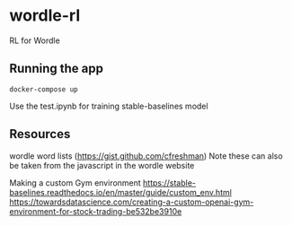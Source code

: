 # wordle-rl
RL for Wordle

## Running the app

`docker-compose up`

Use the test.ipynb for training stable-baselines model


## Resources
 wordle word lists (https://gist.github.com/cfreshman)
 Note these can also be taken from the javascript in the wordle website

Making a custom Gym environment
 https://stable-baselines.readthedocs.io/en/master/guide/custom_env.html
 https://towardsdatascience.com/creating-a-custom-openai-gym-environment-for-stock-trading-be532be3910e
